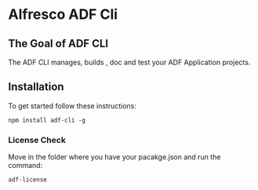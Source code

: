 # Alfresco ADF Cli


## The Goal of ADF CLI

The ADF CLI manages, builds , doc and test your ADF Application projects. 


## Installation
To get started  follow these instructions:



``
npm install adf-cli -g
``

### License Check

Move in the folder where you have your pacakge.json and run the command:

```bash
adf-license
```
